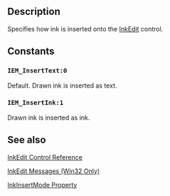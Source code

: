 ## Description

Specifies how ink is inserted onto the [InkEdit](https://learn.microsoft.com/windows/win32/tablet/inkedit-control-reference) control.

## Constants

### `IEM_InsertText:0`

Default. Drawn ink is inserted as text.

### `IEM_InsertInk:1`

Drawn ink is inserted as ink.

## See also

[InkEdit Control Reference](https://learn.microsoft.com/windows/win32/tablet/inkedit-control-reference)

[InkEdit Messages (Win32 Only)](https://learn.microsoft.com/windows/win32/tablet/inkedit-messages--win32-only-)

[InkInsertMode Property](https://learn.microsoft.com/windows/desktop/api/inked/nf-inked-iinkedit-get_inkinsertmode)